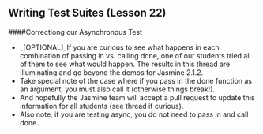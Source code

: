 ## Writing Test Suites (Lesson 22)

####Correctiong our Asynchronous Test

- _[OPTIONAL]_If you are curious to see what happens in each combination of passing in vs. calling done, one of our students tried all of them to see what would happen. The results in this thread are illuminating and go beyond the demos for Jasmine 2.1.2. 
- Take special note of the case where if you pass in the done function as an argument, you must also call it (otherwise things break!). 
- And hopefully the Jasmine team will accept a pull request to update this information for all students (see thread if curious).
- Also note, if you are testing async, you do not need to pass in and call done.